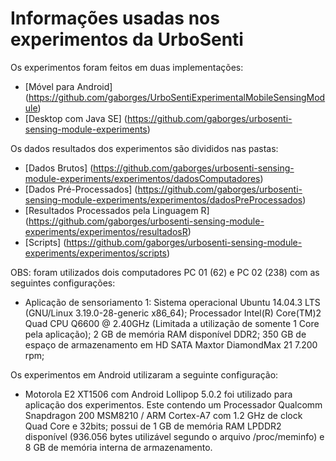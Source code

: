 # Informações usadas nos experimentos da UrboSenti

Os experimentos foram feitos em duas implementações:
* [Móvel para Android] (https://github.com/gaborges/UrboSentiExperimentalMobileSensingModule)
* [Desktop com Java SE] (https://github.com/gaborges/urbosenti-sensing-module-experiments)

Os dados resultados dos experimentos são divididos nas pastas:
* [Dados Brutos] (https://github.com/gaborges/urbosenti-sensing-module-experiments/experimentos/dadosComputadores)
* [Dados Pré-Processados] (https://github.com/gaborges/urbosenti-sensing-module-experiments/experimentos/dadosPreProcessados)
* [Resultados Processados pela Linguagem R] (https://github.com/gaborges/urbosenti-sensing-module-experiments/experimentos/resultadosR)
* [Scripts] (https://github.com/gaborges/urbosenti-sensing-module-experiments/experimentos/scripts)

OBS: foram utilizados dois computadores PC 01 (62) e PC 02 (238) com as seguintes configurações:
* Aplicação de sensoriamento 1: Sistema operacional Ubuntu 14.04.3 LTS (GNU/Linux 3.19.0-28-generic x86_64); Processador Intel(R) Core(TM)2 Quad CPU Q6600 @ 2.40GHz (Limitada a utilização de somente 1 Core pela aplicação); 2 GB de memória RAM disponível DDR2; 350 GB de espaço de armazenamento em HD SATA Maxtor DiamondMax 21 7.200 rpm;

Os experimentos em Android utilizaram a seguinte configuração:
* Motorola E2 XT1506 com Android Lollipop 5.0.2 foi utilizado para aplicação dos experimentos. Este contendo um Processador Qualcomm Snapdragon 200 MSM8210 / ARM Cortex-A7 com 1.2 GHz de clock Quad Core e 32bits; possui de 1 GB de memória RAM LPDDR2 disponível (936.056 bytes utilizável segundo o arquivo /proc/meminfo) e 8 GB de memória interna de armazenamento. 